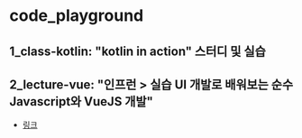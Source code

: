# code_playground

## 1_class-kotlin: "kotlin in action" 스터디 및 실습
## 2_lecture-vue: "인프런 > 실습 UI 개발로 배워보는 순수 Javascript와 VueJS 개발"
  - [링크](https://www.inflearn.com/course/%EC%88%9C%EC%88%98js-vuejs-%EA%B0%9C%EB%B0%9C-%EA%B0%95%EC%A2%8C/)